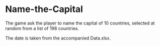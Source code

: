 # Name-the-Capital

The game ask the player to name the capital of 10 countries, selected at random from a list of 198 countries. 

The date is taken from the accompanied Data.xlsx.
